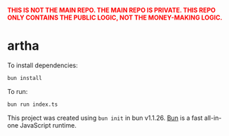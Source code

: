 <span style="color: red; font-weight: bold;">**THIS IS NOT THE MAIN REPO. THE MAIN REPO IS PRIVATE. THIS REPO ONLY CONTAINS THE PUBLIC LOGIC, NOT THE MONEY-MAKING LOGIC.**</span>

# artha

To install dependencies:

```bash
bun install
```

To run:

```bash
bun run index.ts
```

This project was created using `bun init` in bun v1.1.26. [Bun](https://bun.sh) is a fast all-in-one JavaScript runtime.

